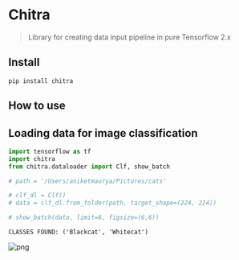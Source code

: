 # Chitra
> Library for creating data input pipeline in pure Tensorflow 2.x


## Install

`pip install chitra`

## How to use

<!-- Fill me in please! Don't forget code examples: -->
## Loading data for image classification

```python
import tensorflow as tf
import chitra
from chitra.dataloader import Clf, show_batch

# path = '/Users/aniketmaurya/Pictures/cats'

# clf_dl = Clf()
# data = clf_dl.from_folder(path, target_shape=(224, 224))

# show_batch(data, limit=6, figsize=(6,6))
```

    CLASSES FOUND: ('Blackcat', 'Whitecat')



![png](docs/images/output_4_1.png)

